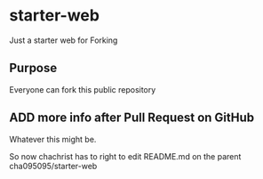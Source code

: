 # starter-web
Just a starter web for Forking

## Purpose
Everyone can fork this public repository

## ADD more info after Pull Request on GitHub
Whatever this might be.

So now chachrist has to right to edit README.md on the parent cha095095/starter-web

